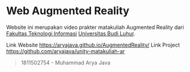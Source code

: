 # Web Augmented Reality

Website ini merupakan video prakter matakuliah Augmented Reality dari [Fakultas Teknologi Informasi](https://fti.budiluhur.ac.id/) [Universitas Budi Luhur](https://www.budiluhur.ac.id/).

Link Website <https://aryajava.github.io/AugmentedReality/>
Link Project <https://github.com/aryajava/unity-matakuliah-ar>

> 1811502754 - Muhammad Arya Java
